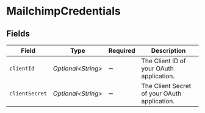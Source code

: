 # MailchimpCredentials


## Fields

| Field                                        | Type                                         | Required                                     | Description                                  |
| -------------------------------------------- | -------------------------------------------- | -------------------------------------------- | -------------------------------------------- |
| `clientId`                                   | *Optional\<String>*                          | :heavy_minus_sign:                           | The Client ID of your OAuth application.     |
| `clientSecret`                               | *Optional\<String>*                          | :heavy_minus_sign:                           | The Client Secret of your OAuth application. |